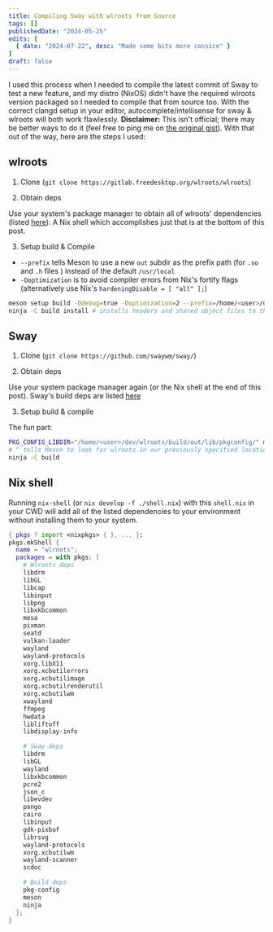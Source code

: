 ```yaml
---
title: Compiling Sway with wlroots from Source
tags: []
publishedDate: "2024-05-25"
edits: [
  { date: "2024-07-22", desc: "Made some bits more consice" }
]
draft: false
---
```


I used this process when I needed to compile the latest commit of Sway to test a
new feature, and my distro (NixOS) didn't have the required wlroots version
packaged so I needed to compile that from source too. With the correct clangd
setup in your editor, autocomplete/intellisense for sway & wlroots will both
work flawlessly. **Disclaimer:** This isn't official; there may be better ways
to do it (feel free to ping me on
[the original gist](https://gist.github.com/BvngeeCord/6e7ce1cd14623870bcbd583ae1bb2725)).
With that out of the way, here are the steps I used:

## wlroots

1. Clone (`git clone https://gitlab.freedesktop.org/wlroots/wlroots`)

2. Obtain deps

Use your system's package manager to obtain all of wlroots' dependencies (listed
[here](https://gitlab.freedesktop.org/wlroots/wlroots#building)). A Nix shell
which accomplishes just that is at the bottom of this post.

3. Setup build & Compile

-   `--prefix` tells Meson to use a new `out` subdir as the prefix path (for
    `.so` and `.h` files ) instead of the default `/usr/local`
-   `-Doptimization` is to avoid compiler errors from Nix's fortify flags
    (alternatively use Nix's `hardeningDisable = [ "all" ];`)

```bash
meson setup build -Ddebug=true -Doptimization=2 --prefix=/home/<user>/dev/wlroots/build/out
ninja -C build install # installs headers and shared object files to the previously specified prefix
```

## Sway

1. Clone (`git clone https://github.com/swaywm/sway/`)

2. Obtain deps

Use your system package manager again (or the Nix shell at the end of this
post). Sway's build deps are listed
[here](https://github.com/swaywm/sway?tab=readme-ov-file#compiling-from-source)

3. Setup build & compile

The fun part:

```bash
PKG_CONFIG_LIBDIR="/home/<user>/dev/wlroots/build/out/lib/pkgconfig/" meson setup build -Ddebug=true -Doptimization=2
# ^ tells Meson to look for wlroots in our previously specified location
ninja -C build
```

## Nix shell

Running `nix-shell` (or `nix develop -f ./shell.nix`) with this `shell.nix` in
your CWD will add all of the listed dependencies to your environment without
installing them to your system.

```nix
{ pkgs ? import <nixpkgs> { }, ... }:
pkgs.mkShell {
  name = "wlroots";
  packages = with pkgs; [
    # Wlroots deps
    libdrm
    libGL
    libcap
    libinput
    libpng
    libxkbcommon
    mesa
    pixman
    seatd
    vulkan-loader
    wayland
    wayland-protocols
    xorg.libX11
    xorg.xcbutilerrors
    xorg.xcbutilimage
    xorg.xcbutilrenderutil
    xorg.xcbutilwm
    xwayland
    ffmpeg
    hwdata
    libliftoff
    libdisplay-info

    # Sway deps
    libdrm
    libGL
    wayland
    libxkbcommon
    pcre2
    json_c
    libevdev
    pango
    cairo
    libinput
    gdk-pixbuf
    librsvg
    wayland-protocols
    xorg.xcbutilwm
    wayland-scanner
    scdoc

    # Build deps
    pkg-config
    meson
    ninja
  ];
}
```
